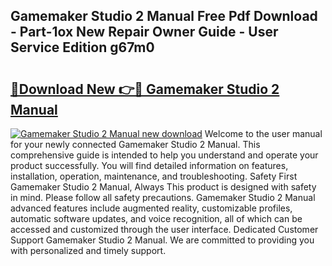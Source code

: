## Gamemaker Studio 2 Manual Free Pdf Download - Part-1ox New Repair Owner Guide - User Service Edition g67m0

# <h2><a href="http://bc2799.oget.top/?id=Gamemaker+Studio+2+Manual">🔗Download New 👉🔴 Gamemaker Studio 2 Manual</a></h2>

[![Gamemaker Studio 2 Manual new download](https://i.imgur.com/5g1atiW.png)](http://bc2799.oget.top/?id=Gamemaker+Studio+2+Manual)
Welcome to the user manual for your newly connected Gamemaker Studio 2 Manual. This comprehensive guide is intended to help you understand and operate your product successfully. You will find detailed information on features, installation, operation, maintenance, and troubleshooting. Safety First Gamemaker Studio 2 Manual, Always This product is designed with safety in mind. Please follow all safety precautions. Gamemaker Studio 2 Manual advanced features include augmented reality, customizable profiles, automatic software updates, and voice recognition, all of which can be accessed and customized through the user interface. Dedicated Customer Support Gamemaker Studio 2 Manual. We are committed to providing you with personalized and timely support.
